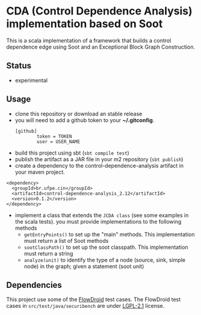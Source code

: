 # CDA (Control Dependence Analysis) implementation based on Soot

This is a scala implementation of a framework that builds a control dependence edge using Soot and an Exceptional Block Graph Construction.

## Status

   * experimental

## Usage

   * clone this repository or download an stable release
   * you will need to add a github token to your **~/.gitconfig**.
     ```
     [github]
             token = TOKEN
             user = USER_NAME
     ```
   * build this project using sbt (`sbt compile test`)
   * publish the artifact as a JAR file in your m2 repository (`sbt publish`)
   * create a dependency to the control-dependence-analysis artifact in your maven project. 

```{xml}
<dependency>
  <groupId>br.ufpe.cin</groupId>
  <artifactId>control-dependence-analysis_2.12</artifactId>
  <version>0.1.2</version>
</dependency>
```

   * implement a class that extends the `JCDA class` (see some examples in the scala tests). you must provide implementations to the following methods
      * `getEntryPoints()` to set up the "main" methods. This implementation must return a list of Soot methods
      * `sootClassPath()` to set up the soot classpath. This implementation must return a string
      * `analyze(unit)` to identify the type of a node  (source, sink, simple node) in the graph; given a statement (soot unit)


## Dependencies

This project use some of the [FlowDroid](https://github.com/secure-software-engineering/FlowDroid) test cases. The FlowDroid test cases in `src/test/java/securibench` are under [LGPL-2.1](https://github.com/secure-software-engineering/FlowDroid/blob/develop/LICENSE) license.
